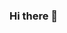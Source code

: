 ### Hi there 👋

<!--
**manojkota3363/manojkota3363** is a ✨ _special_ ✨ repository because its `README.md` (this file) appears on your GitHub profile.

Here are some ideas to get you started:

- 🔭 I’m currently working on ...learning java,Data Base,Web applications development
- 🌱 I’m currently learning ...Applied computer science
- 👯 I’m looking to collaborate on ...North West Missouri
- 🤔 I’m looking for help with ...My brother
- 💬 Ask me about ...any thing
- 📫 How to reach me: ...mail me at kota.manoj8@gmail.com
- 😄 Pronouns: ...Definitely not
- ⚡ Fun fact: ...iam manoj
-->
